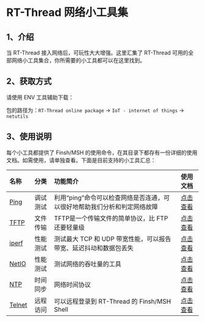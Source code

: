 # RT-Thread 网络小工具集

## 1、介绍

当 RT-Thread 接入网络后，可玩性大大增强。这里汇集了 RT-Thread 可用的全部网络小工具集合，你所需要的小工具都可以在这里找到。

## 2、获取方式

请使用 ENV 工具辅助下载：

包的路径为：`RT-Thread online package` -> `IoT - internet of things` -> `netutils`

## 3、使用说明

每个小工具都提供了 Finsh/MSH 的使用命令，在其目录下都存有一份详细的使用文档。如需使用，请单独查看。下面是目前支持的小工具汇总：

|名称|分类|功能简介|使用文档|
|:--|:--:|:--|:--|
|[Ping](https://baike.baidu.com/item/ping/6235)|调试测试|利用“ping”命令可以检查网络是否连通，可以很好地帮助我们分析和判定网络故障|[点击查看](ping/README.md)|
|[TFTP](https://baike.baidu.com/item/TFTP)|文件传输|TFTP是一个传输文件的简单协议，比 FTP 还要轻量级|[点击查看](tftp/README.md)|
|[iperf](https://baike.baidu.com/item/iperf)|性能测试|测试最大 TCP 和 UDP 带宽性能，可以报告带宽、延迟抖动和数据包丢失|[点击查看](iperf/README.md)|
|[NetIO](http://www.nwlab.net/art/netio/netio.html)|性能测试|测试网络的吞吐量的工具|[点击查看](netio/README.md)|
|[NTP](https://baike.baidu.com/item/NTP)|时间同步|网络时间协议|[点击查看](ntp/README.md)|
|[Telnet](https://baike.baidu.com/item/Telnet)|远程访问|可以远程登录到 RT-Thread 的 Finsh/MSH Shell|[点击查看](telnet/README.md)|
